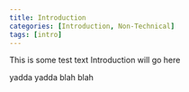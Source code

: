 ```yaml
---
title: Introduction
categories: [Introduction, Non-Technical]
tags: [intro]
---
```



This is some test text
Introduction will go here

yadda yadda blah blah
